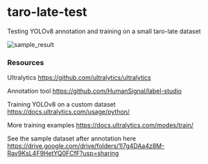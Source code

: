 # taro-late-test
Testing YOLOv8 annotation and training on a small taro-late dataset

![sample_result](https://github.com/tlb-unilag/taro-late-test/blob/main/5b35c00f-L21.jpeg)

### Resources

Ultralytics
https://github.com/ultralytics/ultralytics

Annotation tool https://github.com/HumanSignal/label-studio

Training YOLOv8 on a custom dataset https://docs.ultralytics.com/usage/python/

More training examples https://docs.ultralytics.com/modes/train/

See the sample dataset after annotation here https://drive.google.com/drive/folders/1l7g4DAa4z8M-Rav9KsL4F9HetYQ0FCfF?usp=sharing